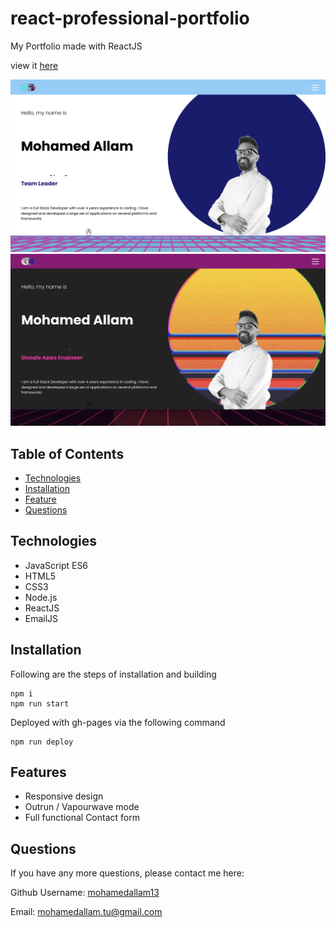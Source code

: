 # react-professional-portfolio
My Portfolio made with ReactJS

view it [here](https://mohamedallam13.github.io/react-professional-portfolio/)

![Portfolio screenshot](./screenshots/Screenshot1.png)
![Portfolio screenshot](./screenshots/Screenshot2.png)



## Table of Contents

* [Technologies](#technologies)
* [Installation](#installation)
* [Feature](#feature)
* [Questions](#questions)



## Technologies 

* JavaScript ES6
* HTML5
* CSS3
* Node.js
* ReactJS
* EmailJS

## Installation 

Following are the steps of installation and building

```
npm i
npm run start
```

Deployed with gh-pages via the following command 

```
npm run deploy
```

## Features

* Responsive design
* Outrun / Vapourwave mode
* Full functional Contact form



## Questions 

If you have any more questions, please contact me here:

Github Username: [mohamedallam13](https://mohamedallam13.github.io/react-professional-portfolio/)

Email: [mohamedallam.tu@gmail.com](mailto:mohamedallam.tu@gmail.com)

